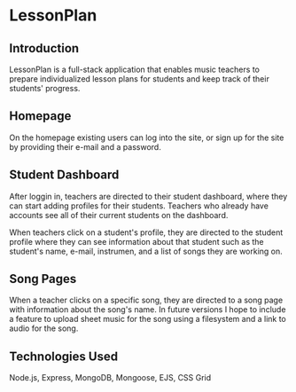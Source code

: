 # LessonPlan

## Introduction

LessonPlan is a full-stack application that enables music teachers to prepare individualized lesson plans for students and keep track of their students' progress.

## Homepage

On the homepage existing users can log into the site, or sign up for the site by providing their e-mail and a password.

## Student Dashboard

After loggin in, teachers are directed to their student dashboard, where they can start adding profiles for their students. Teachers who already have accounts see all of their current students on the dashboard. 

When teachers click on a student's profile, they are directed to the student profile where they can see information about that student such as the student's name, e-mail, instrumen, and a list of songs they are working on. 

## Song Pages

When a teacher clicks on a specific song, they are directed to a song page with information about the song's name. In future versions I hope to include a feature to upload sheet music for the song using a filesystem and a link to audio for the song. 

## Technologies Used

Node.js, Express, MongoDB, Mongoose, EJS, CSS Grid
